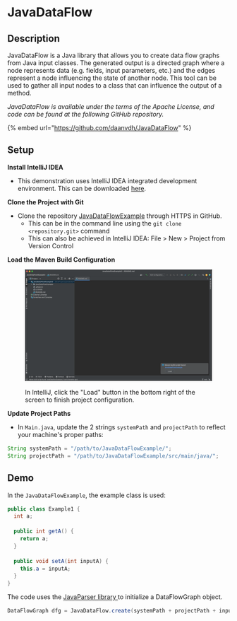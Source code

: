 # JavaDataFlow

## Description

JavaDataFlow is a Java library that allows you to create data flow graphs from Java input classes. The generated output is a directed graph where a node represents data (e.g. fields, input parameters, etc.) and the edges represent a node influencing the state of another node. This tool can be used to gather all input nodes to a class that can influence the output of a method.



_JavaDataFlow is available under the terms of the Apache License, and code can be found at the following GitHub repository._

{% embed url="https://github.com/daanvdh/JavaDataFlow" %}

## Setup

**Install IntelliJ IDEA**

* This demonstration uses IntelliJ IDEA integrated development environment. This can be downloaded [here](https://www.jetbrains.com/idea/).

**Clone the Project with Git**

* Clone the repository [JavaDataFlowExample](https://github.com/daanvdh/JavaDataFlowExample) through HTTPS in GitHub.
  * This can be in the command line using the `git clone <repository.git>` command
  * This can also be achieved in IntelliJ IDEA: File > New > Project from Version Control

**Load the Maven Build Configuration**

<figure><img src="../../.gitbook/assets/image.png" alt=""><figcaption><p>In IntelliJ, click the "Load" button in the bottom right of the screen to finish project configuration.</p></figcaption></figure>

**Update Project Paths**

* In `Main.java`, update the 2 strings `systemPath` and `projectPath` to reflect your machine's proper paths:

```java
String systemPath = "/path/to/JavaDataFlowExample/";
String projectPath = "/path/to/JavaDataFlowExample/src/main/java/";
```

## Demo

In the `JavaDataFlowExample`, the example class is used:

```java
public class Example1 {
  int a;

  public int getA() {
    return a;
  }

  public void setA(int inputA) {
    this.a = inputA;
  }
}
```



The code uses the [JavaParser library ](https://javaparser.org/)to initialize a DataFlowGraph object.&#x20;

```java
DataFlowGraph dfg = JavaDataFlow.create(systemPath + projectPath + inputClass);
```
